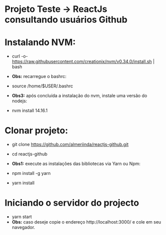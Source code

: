 # Projeto Teste -> ReactJs consultando usuários Github

# Instalando NVM:
 - curl -o- https://raw.githubusercontent.com/creationix/nvm/v0.34.0/install.sh | bash

 - **Obs:** recarregue o  bashrc:
 - source /home/$USER/.bashrc 

 - **Obs3:** após concluída a instalação do nvm, instale uma versão do nodejs:
 - nvm install 14.16.1
 # Clonar projeto:
 - git clone https://github.com/almeriinda/reactjs-github.git
 - cd reactjs-github
 
 - **Obs1:** execute as instalações das bibliotecas via Yarn ou Npm:
 - npm install -g yarn 
 - yarn install
# Iniciando o servidor do projecto
 - yarn start
 - **Obs:** caso deseje copie o endereço http://localhost:3000/ e cole em seu navegador.
